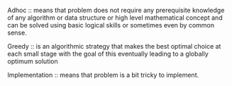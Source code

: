 Adhoc :: means that problem does not require any prerequisite knowledge of any algorithm or data structure or high level mathematical
concept and can be solved using basic logical skills or sometimes even by common sense.

Greedy :: is an algorithmic strategy that makes the best optimal choice at each small stage with the goal of this eventually 
leading to a globally optimum solution

Implementation :: means that problem is a bit tricky to implement.
